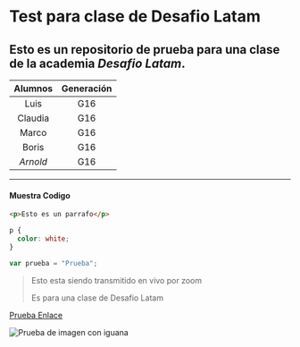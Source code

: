 # Test para clase de Desafio Latam

## Esto es un repositorio de prueba para una clase de la academia **_Desafio Latam_**.

| Alumnos  | Generación |
|:--------:|:----------:|
| Luis     | G16        |
| Claudia  | G16        |
| Marco    | G16        |
| Boris    | G16        |
| *Arnold* | G16        |

---

#### Muestra Codigo

```html
<p>Esto es un parrafo</p>
```

```css
p {
  color: white;
}
```

```js
var prueba = "Prueba";
```

> Esto esta siendo transmitido en vivo por zoom
>
> Es para una clase de Desafio Latam

[Prueba Enlace](https://github.com)

![Prueba de imagen con iguana](./assets/img/iguana-1.jpg)
